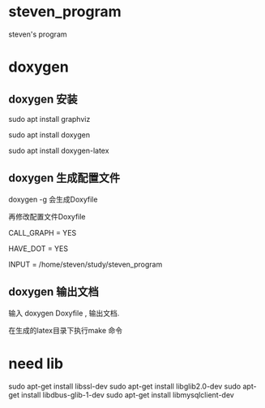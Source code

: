 # steven_program 
steven's program

# doxygen
## doxygen 安装
sudo apt install graphviz

sudo apt install doxygen

sudo apt install doxygen-latex


## doxygen 生成配置文件
doxygen -g  会生成Doxyfile

再修改配置文件Doxyfile

CALL_GRAPH = YES

HAVE_DOT = YES

INPUT  = /home/steven/study/steven_program

## doxygen 输出文档
输入 doxygen Doxyfile , 输出文档.

在生成的latex目录下执行make 命令

# need lib
sudo apt-get install libssl-dev
sudo apt-get install libglib2.0-dev
sudo apt-get install libdbus-glib-1-dev
sudo apt-get install libmysqlclient-dev
